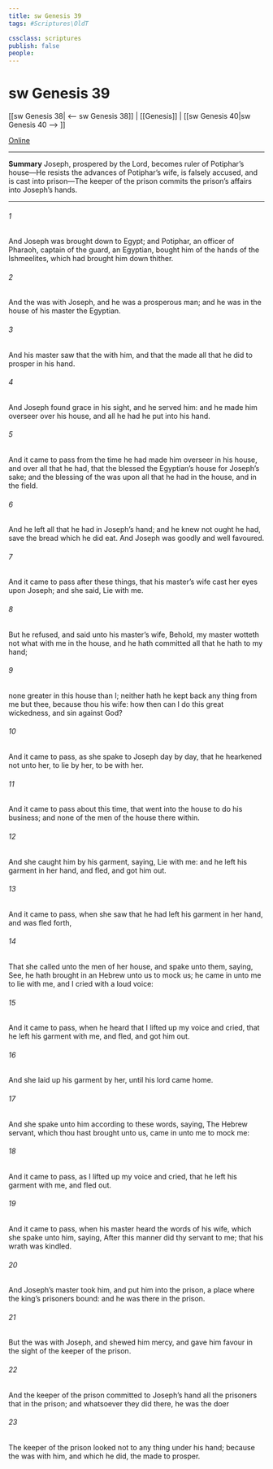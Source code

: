 ```yaml
---
title: sw Genesis 39
tags: #Scriptures\OldT

cssclass: scriptures
publish: false
people:
---
```


# sw Genesis 39
[[sw Genesis 38| <-- sw Genesis 38]] | [[Genesis]] | [[sw Genesis 40|sw Genesis 40 --> ]]

[Online](https://churchofjesuschrist.org/study/scriptures/ot/gen/39?lang=eng)

---
__Summary__
Joseph, prospered by the Lord, becomes ruler of Potiphar’s house—He resists the advances of Potiphar’s wife, is falsely accused, and is cast into prison—The keeper of the prison commits the prison’s affairs into Joseph’s hands.

---
###### 1 
And Joseph was brought down to Egypt; and Potiphar, an officer of Pharaoh, captain of the guard, an Egyptian, bought him of the hands of the Ishmeelites, which had brought him down thither.

###### 2 
And the  was with Joseph, and he was a prosperous man; and he was in the house of his master the Egyptian.

###### 3 
And his master saw that the   with him, and that the  made all that he did to prosper in his hand.

###### 4 
And Joseph found grace in his sight, and he served him: and he made him overseer over his house, and all  he had he put into his hand.

###### 5 
And it came to pass from the time  he had made him overseer in his house, and over all that he had, that the  blessed the Egyptian’s house for Joseph’s sake; and the blessing of the  was upon all that he had in the house, and in the field.

###### 6 
And he left all that he had in Joseph’s hand; and he knew not ought he had, save the bread which he did eat. And Joseph was  goodly  and well favoured.

###### 7 
And it came to pass after these things, that his master’s wife cast her eyes upon Joseph; and she said, Lie with me.

###### 8 
But he refused, and said unto his master’s wife, Behold, my master wotteth not what  with me in the house, and he hath committed all that he hath to my hand;

###### 9 
 none greater in this house than I; neither hath he kept back any thing from me but thee, because thou  his wife: how then can I do this great wickedness, and sin against God?

###### 10 
And it came to pass, as she spake to Joseph day by day, that he hearkened not unto her, to lie by her,  to be with her.

###### 11 
And it came to pass about this time, that  went into the house to do his business; and  none of the men of the house there within.

###### 12 
And she caught him by his garment, saying, Lie with me: and he left his garment in her hand, and fled, and got him out.

###### 13 
And it came to pass, when she saw that he had left his garment in her hand, and was fled forth,

###### 14 
That she called unto the men of her house, and spake unto them, saying, See, he hath brought in an Hebrew unto us to mock us; he came in unto me to lie with me, and I cried with a loud voice:

###### 15 
And it came to pass, when he heard that I lifted up my voice and cried, that he left his garment with me, and fled, and got him out.

###### 16 
And she laid up his garment by her, until his lord came home.

###### 17 
And she spake unto him according to these words, saying, The Hebrew servant, which thou hast brought unto us, came in unto me to mock me:

###### 18 
And it came to pass, as I lifted up my voice and cried, that he left his garment with me, and fled out.

###### 19 
And it came to pass, when his master heard the words of his wife, which she spake unto him, saying, After this manner did thy servant to me; that his wrath was kindled.

###### 20 
And Joseph’s master took him, and put him into the prison, a place where the king’s prisoners  bound: and he was there in the prison.

###### 21 
But the  was with Joseph, and shewed him mercy, and gave him favour in the sight of the keeper of the prison.

###### 22 
And the keeper of the prison committed to Joseph’s hand all the prisoners that  in the prison; and whatsoever they did there, he was the doer 

###### 23 
The keeper of the prison looked not to any thing  under his hand; because the  was with him, and  which he did, the  made  to prosper.

